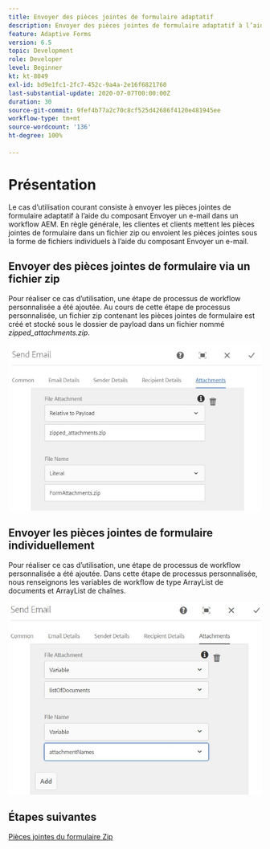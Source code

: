```yaml
---
title: Envoyer des pièces jointes de formulaire adaptatif
description: Envoyer des pièces jointes de formulaire adaptatif à l’aide du composant Envoyer un e-mail
feature: Adaptive Forms
version: 6.5
topic: Development
role: Developer
level: Beginner
kt: kt-8049
exl-id: bd9e1fc1-2fc7-452c-9a4a-2e16f6821760
last-substantial-update: 2020-07-07T00:00:00Z
duration: 30
source-git-commit: 9fef4b77a2c70c8cf525d42686f4120e481945ee
workflow-type: tm+mt
source-wordcount: '136'
ht-degree: 100%

---
```


# Présentation



Le cas d’utilisation courant consiste à envoyer les pièces jointes de formulaire adaptatif à l’aide du composant Envoyer un e-mail dans un workflow AEM.
En règle générale, les clientes et clients mettent les pièces jointes de formulaire dans un fichier zip ou envoient les pièces jointes sous la forme de fichiers individuels à l’aide du composant Envoyer un e-mail.

## Envoyer des pièces jointes de formulaire via un fichier zip

Pour réaliser ce cas d’utilisation, une étape de processus de workflow personnalisée a été ajoutée. Au cours de cette étape de processus personnalisée, un fichier zip contenant les pièces jointes de formulaire est créé et stocké sous le dossier de payload dans un fichier nommé *zipped_attachments.zip*.

![send-form-attachments](assets/send-form-attachments.JPG)

## Envoyer les pièces jointes de formulaire individuellement

Pour réaliser ce cas d’utilisation, une étape de processus de workflow personnalisée a été ajoutée. Dans cette étape de processus personnalisée, nous renseignons les variables de workflow de type ArrayList de documents et ArrayList de chaînes.

![send-list-of-documents](assets/send-list-of-documents.JPG)

## Étapes suivantes

[Pièces jointes du formulaire Zip](./custom-process-step.md)

